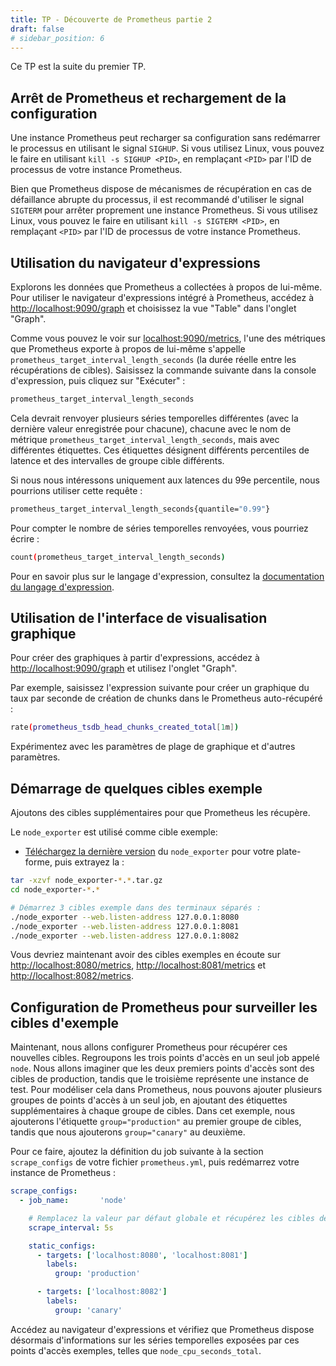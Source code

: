 ```yaml
---
title: TP - Découverte de Prometheus partie 2
draft: false
# sidebar_position: 6
---
```


Ce TP est la suite du premier TP.

## Arrêt de Prometheus et rechargement de la configuration

Une instance Prometheus peut recharger sa configuration sans redémarrer le processus en utilisant le signal `SIGHUP`. Si vous utilisez Linux, vous pouvez le faire en utilisant `kill -s SIGHUP <PID>`, en remplaçant `<PID>` par l'ID de processus de votre instance Prometheus.

Bien que Prometheus dispose de mécanismes de récupération en cas de défaillance abrupte du processus, il est recommandé d'utiliser le signal `SIGTERM` pour arrêter proprement une instance Prometheus. Si vous utilisez Linux, vous pouvez le faire en utilisant `kill -s SIGTERM <PID>`, en remplaçant `<PID>` par l'ID de processus de votre instance Prometheus.

## Utilisation du navigateur d'expressions[](https://prometheus.io/docs/prometheus/latest/getting_started#using-the-expression-browser)

Explorons les données que Prometheus a collectées à propos de lui-même. Pour utiliser le navigateur d'expressions intégré à Prometheus, accédez à <http://localhost:9090/graph> et choisissez la vue "Table" dans l'onglet "Graph".

Comme vous pouvez le voir sur [localhost:9090/metrics](http://localhost:9090/metrics), l'une des métriques que Prometheus exporte à propos de lui-même s'appelle `prometheus_target_interval_length_seconds` (la durée réelle entre les récupérations de cibles). Saisissez la commande suivante dans la console d'expression, puis cliquez sur "Exécuter" :

```bash
prometheus_target_interval_length_seconds
```

Cela devrait renvoyer plusieurs séries temporelles différentes (avec la dernière valeur enregistrée pour chacune), chacune avec le nom de métrique `prometheus_target_interval_length_seconds`, mais avec différentes étiquettes. Ces étiquettes désignent différents percentiles de latence et des intervalles de groupe cible différents.

Si nous nous intéressons uniquement aux latences du 99e percentile, nous pourrions utiliser cette requête :

```bash
prometheus_target_interval_length_seconds{quantile="0.99"}
```

Pour compter le nombre de séries temporelles renvoyées, vous pourriez écrire :

```bash
count(prometheus_target_interval_length_seconds)
```

Pour en savoir plus sur le langage d'expression, consultez la [documentation du langage d'expression](https://prometheus.io/docs/prometheus/latest/getting_started/../querying/basics/).

## Utilisation de l'interface de visualisation graphique

Pour créer des graphiques à partir d'expressions, accédez à <http://localhost:9090/graph> et utilisez l'onglet "Graph".

Par exemple, saisissez l'expression suivante pour créer un graphique du taux par seconde de création de chunks dans le Prometheus auto-récupéré :

```bash
rate(prometheus_tsdb_head_chunks_created_total[1m])
```

Expérimentez avec les paramètres de plage de graphique et d'autres paramètres.

## Démarrage de quelques cibles exemple

Ajoutons des cibles supplémentaires pour que Prometheus les récupère.

Le `node_exporter` est utilisé comme cible exemple: 

- [Téléchargez la dernière version](https://prometheus.io/download) du `node_exporter` pour votre plate-forme, puis extrayez la :

```bash
tar -xzvf node_exporter-*.*.tar.gz
cd node_exporter-*.*

# Démarrez 3 cibles exemple dans des terminaux séparés :
./node_exporter --web.listen-address 127.0.0.1:8080
./node_exporter --web.listen-address 127.0.0.1:8081
./node_exporter --web.listen-address 127.0.0.1:8082
```

Vous devriez maintenant avoir des cibles exemples en écoute sur <http://localhost:8080/metrics>, <http://localhost:8081/metrics> et <http://localhost:8082/metrics>.


## Configuration de Prometheus pour surveiller les cibles d'exemple

Maintenant, nous allons configurer Prometheus pour récupérer ces nouvelles cibles. Regroupons les trois points d'accès en un seul job appelé `node`. Nous allons imaginer que les deux premiers points d'accès sont des cibles de production, tandis que le troisième représente une instance de test. Pour modéliser cela dans Prometheus, nous pouvons ajouter plusieurs groupes de points d'accès à un seul job, en ajoutant des étiquettes supplémentaires à chaque groupe de cibles. Dans cet exemple, nous ajouterons l'étiquette `group="production"` au premier groupe de cibles, tandis que nous ajouterons `group="canary"` au deuxième.

Pour ce faire, ajoutez la définition du job suivante à la section `scrape_configs` de votre fichier `prometheus.yml`, puis redémarrez votre instance de Prometheus :

```yaml
scrape_configs:
  - job_name:       'node'

    # Remplacez la valeur par défaut globale et récupérez les cibles de ce job toutes les 5 secondes.
    scrape_interval: 5s

    static_configs:
      - targets: ['localhost:8080', 'localhost:8081']
        labels:
          group: 'production'

      - targets: ['localhost:8082']
        labels:
          group: 'canary'
```

Accédez au navigateur d'expressions et vérifiez que Prometheus dispose désormais d'informations sur les séries temporelles exposées par ces points d'accès exemples, telles que `node_cpu_seconds_total`.
